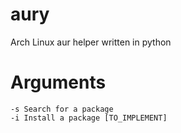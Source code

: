 # aury
Arch Linux aur helper written in python

# Arguments
```
-s Search for a package
-i Install a package [TO_IMPLEMENT]
```